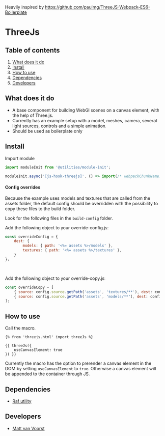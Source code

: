 Heavily inspired by https://github.com/paulmg/ThreeJS-Webpack-ES6-Boilerplate

# ThreeJs

## Table of contents
1. [What does it do](#what-does-it-do)
2. [Install](#install)
3. [How to use](#how-to-use)
4. [Dependencies](#dependencies)
5. [Developers](#developers)

## What does it do
* A base component for building WebGl scenes on a canvas element, with the help of Three.js. 
* Currently has an example setup with a model, meshes, camera, several light sources, controls and a simple animation.
* Should be used as boilerplate only

## Install
Import module
```javascript
import moduleInit from '@utilities/module-init';

moduleInit.async('[js-hook-threejs]', () => import(/* webpackChunkName: "ThreeJs" */'@components/threejs'));
```

#### Config overrides
Because the example uses models and textures that are called from the assets folder, the default config should be overridden with the possibility to copy these files to the build folder.

Look for the following files in the `build-config` folder.

Add the following object to your override-config.js:
```javascript
const overrideConfig = {
    dest: {
        models: { path: '<%= assets %>/models' },
        textures: { path: '<%= assets %>/textures' },
    }
};
```

<br>

Add the following object to your override-copy.js:
```javascript
const overrideCopy = [
    { source: config.source.getPath('assets', 'textures/**'), dest: config.dest.getPath('textures') },
    { source: config.source.getPath('assets', 'models/**'), dest: config.dest.getPath('models') },
];
```

## How to use
Call the macro.
```htmlmixed
{% from 'threejs.html' import threeJs %}

{{ threeJs({
    useCanvasElement: true
}) }}
```
Currently the macro has the option to prerender a canvas element in the DOM by setting `useCanvasElement` to `true`. Otherwise a canvas element will be appended to the container through JS.

## Dependencies
* [Raf utility](/utilities/raf/)

## Developers
* [Matt van Voorst](mailto:matt.vanvoorst@deptagency.com)
